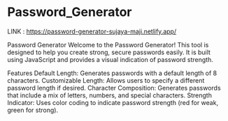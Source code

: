 # Password_Generator
LINK : https://password-generator-sujaya-maji.netlify.app/


Password Generator
Welcome to the Password Generator! This tool is designed to help you create strong, secure passwords easily. It is built using JavaScript and provides a visual indication of password strength.

Features
Default Length: Generates passwords with a default length of 8 characters.
Customizable Length: Allows users to specify a different password length if desired.
Character Composition: Generates passwords that include a mix of letters, numbers, and special characters.
Strength Indicator: Uses color coding to indicate password strength (red for weak, green for strong).
